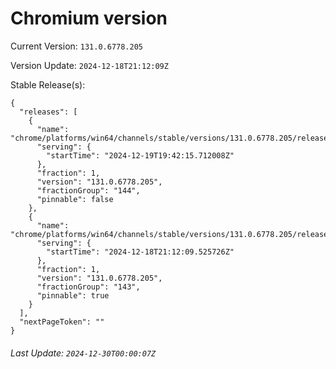 # Chromium version

Current Version: `131.0.6778.205`

Version Update: `2024-12-18T21:12:09Z`

Stable Release(s):
```
{
  "releases": [
    {
      "name": "chrome/platforms/win64/channels/stable/versions/131.0.6778.205/releases/1734637335",
      "serving": {
        "startTime": "2024-12-19T19:42:15.712008Z"
      },
      "fraction": 1,
      "version": "131.0.6778.205",
      "fractionGroup": "144",
      "pinnable": false
    },
    {
      "name": "chrome/platforms/win64/channels/stable/versions/131.0.6778.205/releases/1734556329",
      "serving": {
        "startTime": "2024-12-18T21:12:09.525726Z"
      },
      "fraction": 1,
      "version": "131.0.6778.205",
      "fractionGroup": "143",
      "pinnable": true
    }
  ],
  "nextPageToken": ""
}
```

###### Last Update: `2024-12-30T00:00:07Z`
        